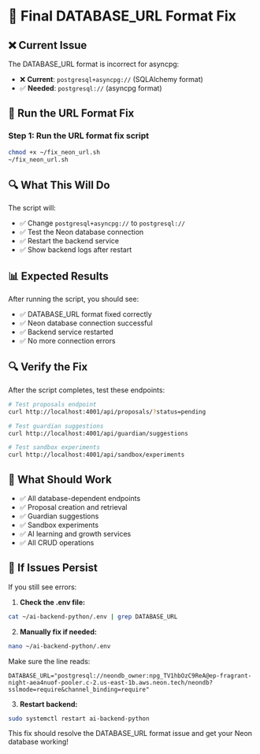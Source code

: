 # 🔧 Final DATABASE_URL Format Fix

## ❌ **Current Issue**
The DATABASE_URL format is incorrect for asyncpg:
- ❌ **Current**: `postgresql+asyncpg://` (SQLAlchemy format)
- ✅ **Needed**: `postgresql://` (asyncpg format)

## 🚀 **Run the URL Format Fix**

### Step 1: Run the URL format fix script
```bash
chmod +x ~/fix_neon_url.sh
~/fix_neon_url.sh
```

## 🔍 **What This Will Do**

The script will:
- ✅ Change `postgresql+asyncpg://` to `postgresql://`
- ✅ Test the Neon database connection
- ✅ Restart the backend service
- ✅ Show backend logs after restart

## 📊 **Expected Results**

After running the script, you should see:
- ✅ DATABASE_URL format fixed correctly
- ✅ Neon database connection successful
- ✅ Backend service restarted
- ✅ No more connection errors

## 🔍 **Verify the Fix**

After the script completes, test these endpoints:
```bash
# Test proposals endpoint
curl http://localhost:4001/api/proposals/?status=pending

# Test guardian suggestions
curl http://localhost:4001/api/guardian/suggestions

# Test sandbox experiments
curl http://localhost:4001/api/sandbox/experiments
```

## 🎯 **What Should Work**

- ✅ All database-dependent endpoints
- ✅ Proposal creation and retrieval
- ✅ Guardian suggestions
- ✅ Sandbox experiments
- ✅ AI learning and growth services
- ✅ All CRUD operations

## 🚨 **If Issues Persist**

If you still see errors:

1. **Check the .env file:**
```bash
cat ~/ai-backend-python/.env | grep DATABASE_URL
```

2. **Manually fix if needed:**
```bash
nano ~/ai-backend-python/.env
```
Make sure the line reads:
```
DATABASE_URL="postgresql://neondb_owner:npg_TV1hbOzC9ReA@ep-fragrant-night-aea4nuof-pooler.c-2.us-east-1b.aws.neon.tech/neondb?sslmode=require&channel_binding=require"
```

3. **Restart backend:**
```bash
sudo systemctl restart ai-backend-python
```

This fix should resolve the DATABASE_URL format issue and get your Neon database working! 